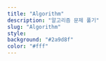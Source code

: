 ```yaml
---
title: "Algorithm"
description: "알고리즘 문제 풀기"
slug: "Algorithm"
style:
background: "#2a9d8f"
color: "#fff"
---
```

